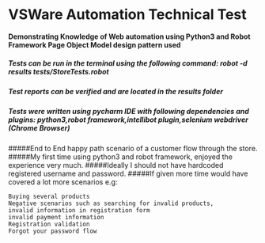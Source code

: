 # VSWare Automation Technical Test

**Demonstrating Knowledge of Web automation using Python3 and Robot Framework Page Object Model design pattern used**

##### Tests can be run in the terminal using the following command:  robot -d results tests/StoreTests.robot 
##### Test reports can be verified and are located in the results folder

##### Tests were written using pycharm IDE with following dependencies and plugins: python3,robot framework,intellibot plugin,selenium webdriver (Chrome Browser)

#####End to End happy path scenario of a customer flow through the store.
#####My first time using python3 and robot framework, enjoyed the experience very much.
#####Ideally I should not have hardcoded registered username and password.
#####If given more time would have covered a lot more scenarios e.g:

```
Buying several products
Negative scenarios such as searching for invalid products, 
invalid information in registration form
invalid payment information
Registration validation
Forgot your password flow
```



